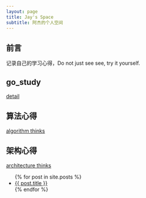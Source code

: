 ```yaml
---
layout: page
title: Jay's Space
subtitle: 阿杰的个人空间
---
```


## 前言
记录自己的学习心得，Do not just see see, try it yourself.


## go_study
[detail](./go_study/index.md)

## 算法心得
[algorithm thinks](./algorithm/visualgo.md)

## 架构心得
[architecture thinks](./architecture/index.md)

<ul>
  {% for post in site.posts %}
    <li>
      <a href="{{ post.url }}">{{ post.title }}</a>
    </li>
  {% endfor %}
</ul>